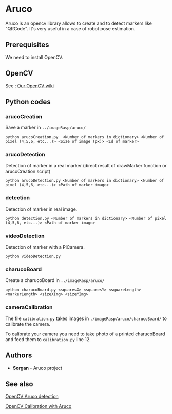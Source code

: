 # Aruco
Aruco is an opencv library allows to create and to detect markers like "QRCode". It's very useful in a case of robot pose estimation.

## Prerequisites

We need to install OpenCV.

## OpenCV

See : [Our OpenCV wiki](https://github.com/AssociationRobotTelecomStrasbourg/raspberryPi/wiki/OpenCV)

## Python codes

### arucoCreation
Save a marker in `../imageRasp/aruco/`

```
python arucoCreation.py  <Number of markers in dictionary> <Number of pixel (4,5,6, etc...)> <Size of image (px)> <Id of marker>
```

### arucoDetection
Detection of marker in a real marker (direct result of drawMarker function or arucoCreation script)

```
python arucoDetection.py <Number of markers in dictionary> <Number of pixel (4,5,6, etc...)> <Path of marker image>
```

### detection
Detection of marker in real image.

```
python detection.py <Number of markers in dictionary> <Number of pixel (4,5,6, etc...)> <Path of marker image>
```

### videoDetection
Detection of marker with a PiCamera.

```
python videoDetection.py
```

### charucoBoard
Create a charucoBoard in `../imageRasp/aruco/`

```
python charucoBoard.py <squaresX> <squaresY> <squareLength> <markerLength> <sizeXImg> <sizeYImg>
```


### cameraCalibration

The file `calibration.py` takes images in `./imageRasp/aruco/charucoBoard/` to calibrate the camera.

To calibrate your camera you need to take photo of a printed charucoBoard and feed them to `calibration.py` line 12.

## Authors
* **Sorgan** - Aruco project

## See also
[OpenCV Aruco detection](https://docs.opencv.org/3.4.3/d5/dae/tutorial_aruco_detection.html)

[OpenCV Calibration with Aruco](https://docs.opencv.org/3.4.3/da/d13/tutorial_aruco_calibration.html)
